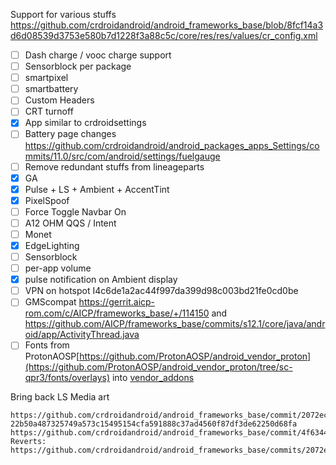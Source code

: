 Support for various stuffs 
https://github.com/crdroidandroid/android_frameworks_base/blob/8fcf14a3d6d08539d3753e580b7d1228f3a88c5c/core/res/res/values/cr_config.xml

- [ ] Dash charge / vooc charge support
- [ ] Sensorblock per package
- [ ] smartpixel
- [ ] smartbattery
- [ ] Custom Headers
- [ ] CRT turnoff
- [x] App similar to crdroidsettings
- [ ] Battery page changes https://github.com/crdroidandroid/android_packages_apps_Settings/commits/11.0/src/com/android/settings/fuelgauge
- [ ] Remove redundant stuffs from lineageparts
- [x] GA
- [x] Pulse + LS + Ambient + AccentTint
- [x] PixelSpoof
- [ ] Force Toggle Navbar On
- [ ] A12 OHM QQS / Intent
- [ ] Monet
- [x] EdgeLighting
- [ ] Sensorblock
- [ ] per-app volume
- [x] pulse notification on Ambient display
- [ ] VPN on hotspot I4c6de1a2ac44f997da399d98c003bd21fe0cd0be
- [ ] GMScompat https://gerrit.aicp-rom.com/c/AICP/frameworks_base/+/114150 and https://github.com/AICP/frameworks_base/commits/s12.1/core/java/android/app/ActivityThread.java
- [ ] Fonts from ProtonAOSP[https://github.com/ProtonAOSP/android_vendor_proton](https://github.com/ProtonAOSP/android_vendor_proton/tree/sc-qpr3/fonts/overlays) into [vendor_addons](https://github.com/crdroidandroid/android_vendor_addons/tree/12.1/themes/fonts)

Bring back LS Media art
```text
https://github.com/crdroidandroid/android_frameworks_base/commit/2072ec4b769c27021772cf79171e84a17b45f46e#diff-22b50a487325749a573c15495154cfa591888c37ad4560f87df3de62250d68fa
https://github.com/crdroidandroid/android_frameworks_base/commit/4f6344bab4311d559050911167542c9b1a26718b
Reverts:
https://github.com/crdroidandroid/android_frameworks_base/commits/2072ec4b769c27021772cf79171e84a17b45f46e/
```

